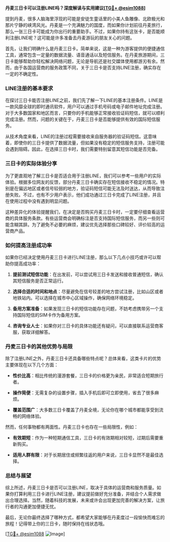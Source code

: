 **丹麦三日卡可以注册LINE吗？深度解读与实用建议[[TG💪+ @esim1088](https://t.me/s/esim1088)]**

提到丹麦，很多人脑海里浮现的可能是安徒生童话里的小美人鱼雕像、北欧极光和那片宁静的峡湾风光。丹麦是一个充满魅力的国度，而如果你计划前往丹麦旅行，那么一张三日卡可能成为你出行的重要助手。不过，如果你持有这张卡，是否能顺利注册LINE呢？这可能是许多准备去丹麦游玩的朋友关心的问题。

首先，让我们明确什么是丹麦三日卡。简单来说，这是一种为游客提供的便捷通信工具，通常包含一定量的数据流量、语音通话以及短信服务。在丹麦旅游期间，三日卡能够帮助你轻松解决网络问题，无论是导航还是社交媒体使用都游刃有余。然而，由于各国运营商的服务政策不同，关于三日卡是否支持LINE注册，确实存在一定的不确定性。

### **LINE注册的基本要求**

在探讨三日卡能否注册LINE之前，我们先了解一下LINE的基本注册条件。LINE是一款风靡全球的即时通讯软件，用户可以通过手机号码或电子邮件地址完成注册。对于大多数国家和地区而言，只要你的手机能够正常接收验证码短信，就可以顺利完成注册。然而，问题的关键在于，丹麦三日卡是否能够提供有效的国际短信服务。

从技术角度来看，LINE的注册过程需要接收来自服务器的验证码短信。这意味着，即使你的三日卡提供了数据流量，但如果没有稳定的短信服务支持，注册可能会遇到阻碍。因此，在选择三日卡时，我们需要特别留意其短信功能是否完备。

### **三日卡的实际体验分享**

为了更直观地了解三日卡是否适合用于注册LINE，我们可以参考一些用户的实际体验。根据多位网友的反馈，部分丹麦三日卡确实存在短信接收不稳定的情况。特别是在偏远地区或者信号较弱的地方，验证码短信可能无法及时送达，从而导致注册失败。不过，也有不少用户表示，他们成功通过三日卡完成了LINE注册，并且在使用过程中没有遇到明显问题。

这种差异化的体验提醒我们，在决定是否购买丹麦三日卡时，一定要仔细查看运营商的具体服务条款。有些运营商会明确标注是否支持国际短信服务，而另一些则可能含糊其辞。为了避免不必要的麻烦，建议优先选择那些口碑较好、评价较高的运营商产品。

### **如何提高注册成功率**

如果你已经决定使用丹麦三日卡进行LINE注册，那么以下几点小技巧或许可以帮助你提高成功率：

1. **提前测试短信功能**：在出发前，可以尝试用三日卡发送和接收普通短信，确认其短信服务是否正常运行。
   
2. **选择合适的时间和地点**：尽量避免在信号较差的地方尝试注册，比如山区或者地铁站内。可以选择在城市中心区域操作，确保网络环境稳定。

3. **备用方案准备**：如果发现三日卡的短信功能存在问题，不妨考虑携带另一个支持国际短信的SIM卡作为备用方案。

4. **咨询专业人士**：如果你对三日卡的具体功能还有疑问，可以直接联系运营商客服，获取详细解答。

### **丹麦三日卡的其他优势与局限**

除了注册LINE之外，丹麦三日卡还具备哪些特点呢？总体来看，这类卡片的优势主要体现在以下几个方面：

- **性价比高**：相比传统的漫游套餐，三日卡的价格更为亲民，非常适合短期旅行者。
  
- **操作简便**：无需复杂的设置步骤，插入手机后即可立即使用，省去了很多麻烦。

- **覆盖范围广**：大多数三日卡覆盖了丹麦全境，无论你在哪个城市都能享受到流畅的网络体验。

然而，任何事物都有两面性。丹麦三日卡也存在一些局限性，例如：

- **有效期短**：作为一种短期通信工具，三日卡的有效期相对较短，过期后需要重新购买。

- **适用人群有限**：对于长期居住或频繁往返的用户来说，三日卡显然不是最佳选择。

### **总结与展望**

综上所述，丹麦三日卡是否可以注册LINE，取决于具体的运营商和服务质量。如果你打算利用三日卡进行LINE注册，建议提前做好充分准备，并结合个人需求做出合理选择。当然，随着科技的发展，未来或许会出现更加完善的解决方案，让旅行者的沟通更加便捷无忧。

最后，无论你最终选择了哪种方式，都希望大家能够在丹麦度过一段愉快而难忘的旅程！记得带上你的三日卡，随时保持在线状态哦。

[[TG💪+ @esim1088](https://t.me/s/esim1088) ![Image](https://i.postimg.cc/4NQfJmqS/Snipaste-2025-05-13-00-14-12.png)]